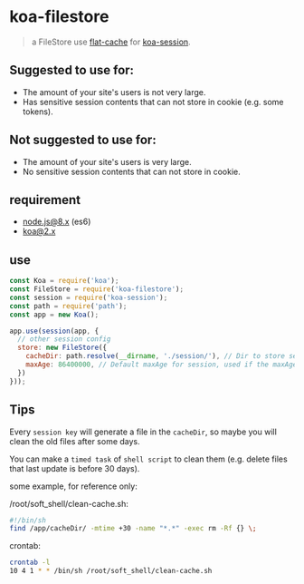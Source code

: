# koa-filestore

> a FileStore use [flat-cache](https://github.com/royriojas/flat-cache) for [koa-session](https://github.com/koajs/session).

## Suggested to use for:

- The amount of your site's users is not very large.
- Has sensitive session contents that can not store in cookie (e.g. some tokens).

## Not suggested to use for:

- The amount of your site's users is very large.
- No sensitive session contents that can not store in cookie.

## requirement

- node.js@8.x (es6)
- koa@2.x

## use

```js
const Koa = require('koa');
const FileStore = require('koa-filestore');
const session = require('koa-session');
const path = require('path');
const app = new Koa();

app.use(session(app, {
  // other session config
  store: new FileStore({
    cacheDir: path.resolve(__dirname, './session/'), // Dir to store session files, unencrypted.
    maxAge: 86400000, // Default maxAge for session, used if the maxAge of `koa-session` is undefined, avoid the session's key in cookies is stolen.
  })
}));
```

## Tips

Every `session key` will generate a file in the `cacheDir`, so maybe you will clean the old files after some days.

You can make a `timed task` of `shell script` to clean them (e.g. delete files that last update is before 30 days).

some example, for reference only:

/root/soft_shell/clean-cache.sh:

```sh
#!/bin/sh
find /app/cacheDir/ -mtime +30 -name "*.*" -exec rm -Rf {} \;
```

crontab:

```sh
crontab -l
10 4 1 * * /bin/sh /root/soft_shell/clean-cache.sh
```

